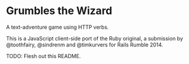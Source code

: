 # Grumbles the Wizard

A text-adventure game using HTTP verbs.

This is a JavaScript client-side port of the Ruby original, a submission by
@toothfairy, @sindrenm and @timkurvers for Rails Rumble 2014.

TODO: Flesh out this README.
